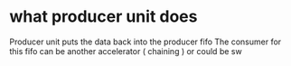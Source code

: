 # what producer unit does

Producer unit puts the data back into the producer fifo
The consumer for this fifo can be another accelerator ( chaining ) or could be sw